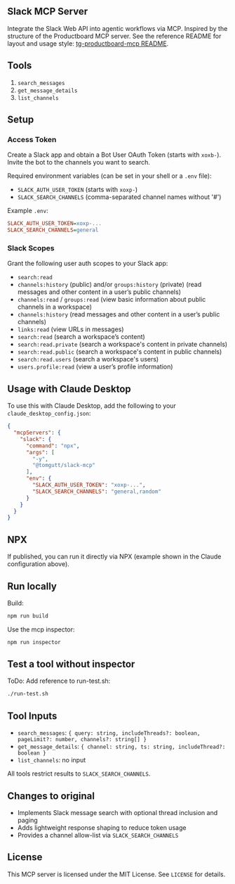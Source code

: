 ## Slack MCP Server

Integrate the Slack Web API into agentic workflows via MCP. Inspired by the structure of the Productboard MCP server. See the reference README for layout and usage style: [tg-productboard-mcp README](https://github.com/tomgutt/tg-productboard-mcp/blob/main/README.md).

## Tools

1. `search_messages`
2. `get_message_details`
3. `list_channels`

## Setup

### Access Token

Create a Slack app and obtain a Bot User OAuth Token (starts with `xoxb-`). Invite the bot to the channels you want to search.

Required environment variables (can be set in your shell or a `.env` file):

- `SLACK_AUTH_USER_TOKEN` (starts with `xoxp-`)
- `SLACK_SEARCH_CHANNELS` (comma-separated channel names without '#')

Example `.env`:

```ini
SLACK_AUTH_USER_TOKEN=xoxp-...
SLACK_SEARCH_CHANNELS=general
```

### Slack Scopes

Grant the following user auth scopes to your Slack app:

- `search:read`
- `channels:history` (public) and/or `groups:history` (private) (read messages and other content in a user’s public channels)
- `channels:read` / `groups:read` (view basic information about public channels in a workspace)
- `channels:history` (read messages and other content in a user’s public channels)
- `links:read` (view URLs in messages)
- `search:read` (search a workspace’s content)
- `search:read.private` (search a workspace's content in private channels)
- `search:read.public` (search a workspace's content in public channels)
- `search:read.users` (search a workspace's users)
- `users.profile:read` (view a user’s profile information)


## Usage with Claude Desktop

To use this with Claude Desktop, add the following to your `claude_desktop_config.json`:

```json
{
  "mcpServers": {
    "slack": {
      "command": "npx",
      "args": [
        "-y",
        "@tomgutt/slack-mcp"
      ],
      "env": {
        "SLACK_AUTH_USER_TOKEN": "xoxp-...",
        "SLACK_SEARCH_CHANNELS": "general,random"
      }
    }
  }
}
```

## NPX

If published, you can run it directly via NPX (example shown in the Claude configuration above).

## Run locally

Build:

```bash
npm run build
```

Use the mcp inspector:

```bash
npm run inspector
```

## Test a tool without inspector
ToDo: Add reference to run-test.sh:

```bash
./run-test.sh
```

## Tool Inputs

- `search_messages`: `{ query: string, includeThreads?: boolean, pageLimit?: number, channels?: string[] }`
- `get_message_details`: `{ channel: string, ts: string, includeThread?: boolean }`
- `list_channels`: no input

All tools restrict results to `SLACK_SEARCH_CHANNELS`.

## Changes to original

- Implements Slack message search with optional thread inclusion and paging
- Adds lightweight response shaping to reduce token usage
- Provides a channel allow-list via `SLACK_SEARCH_CHANNELS`

## License

This MCP server is licensed under the MIT License. See `LICENSE` for details.
